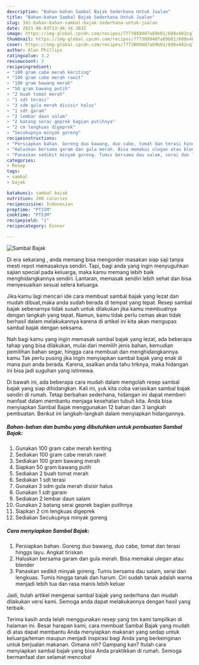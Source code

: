 ```yaml
---
description: "Bahan-bahan Sambal Bajak Sederhana Untuk Jualan"
title: "Bahan-bahan Sambal Bajak Sederhana Untuk Jualan"
slug: 341-bahan-bahan-sambal-bajak-sederhana-untuk-jualan
date: 2021-06-03T13:46:34.303Z
image: https://img-global.cpcdn.com/recipes/7773889407a89b01/680x482cq70/sambal-bajak-foto-resep-utama.jpg
thumbnail: https://img-global.cpcdn.com/recipes/7773889407a89b01/680x482cq70/sambal-bajak-foto-resep-utama.jpg
cover: https://img-global.cpcdn.com/recipes/7773889407a89b01/680x482cq70/sambal-bajak-foto-resep-utama.jpg
author: Alan Phillips
ratingvalue: 3.2
reviewcount: 3
recipeingredient:
- "100 gram cabe merah keriting"
- "100 gram cabe merah rawit"
- "100 gram bawang merah"
- "50 gram bawang putih"
- "2 buah tomat merah"
- "1 sdt terasi"
- "3 sdm gula merah disisir halus"
- "1 sdt garam"
- "2 lembar daun salam"
- "2 batang serai geprek bagian putihnya"
- "2 cm lengkuas digeprek"
- "Secukupnya minyak goreng"
recipeinstructions:
- "Persiapkan bahan. Goreng duo bawang, duo cabe, tomat dan terasi hinggs layu. Angkat tiriskan"
- "Haluskan bersama garam dan gula merah. Bisa memakai ulegan atau blender"
- "Panaskan sedikit minyak goreng. Tumis bersama dau salam, serai dan lengkuas. Tumis hingga tanak dan harum. Ciri sudah tanak adalah warna menjadi lebih tua dan rasa manis lebih keluar"
categories:
- Resep
tags:
- sambal
- bajak

katakunci: sambal bajak 
nutrition: 200 calories
recipecuisine: Indonesian
preptime: "PT15M"
cooktime: "PT53M"
recipeyield: "1"
recipecategory: Dinner

---
```



![Sambal Bajak](https://img-global.cpcdn.com/recipes/7773889407a89b01/680x482cq70/sambal-bajak-foto-resep-utama.jpg)

Di era  sekarang , anda memang bisa mengorder masakan siap saji tanpa mesti repot memasaknya sendiri. Tapi, bagi anda yang ingin menyuguhkan sajian special pada keluarga, maka kamu memang lebih baik menghidangkannya sendiri. Lantaran, memasak sendiri lebih sehat dan bisa menyesuaikan sesuai selera keluarga.

Jika kamu lagi mencari ide cara membuat sambal bajak yang lezat dan mudah dibuat,maka anda sudah berada di tempat yang tepat. Resep sambal bajak  sebenarnya tidak susah untuk dilakukan jika kamu membuatnya dengan langkah yang tepat. Namun, kamu tidak perlu cemas akan tidak berhasil dalam melakukannya 
karena di artikel ini kita akan mengupas sambal bajak dengan seksama.  



Nah bagi kamu yang ingin memasak sambal bajak yang lezat, ada beberapa tahap yang bisa dilakukan, mulai dari memilih jenis bahan, kemudian pemilihan bahan segar, hingga cara membuat dan menghidangkannya. kamu Tak perlu pusing jika ingin menyiapkan sambal bajak yang enak di mana pun anda berada. Karena, asalkan anda  tahu triknya, maka hidangan ini bisa jadi suguhan yang istimewa.

Di bawah ini, ada beberapa cara mudah dalam mengolah resep sambal bajak yang siap dihidangkan. Kali ini, yuk kita coba variasikan sambal bajak sendiri di rumah. Tetap berbahan sederhana, hidangan ini dapat memberi manfaat dalam membantu menjaga kesehatan tubuh kita. Anda bisa menyiapkan Sambal Bajak menggunakan 12 bahan dan 3 langkah pembuatan. Berikut ini langkah-langkah dalam menyiapkan hidangannya.

<!--inarticleads1-->

##### Bahan-bahan dan bumbu yang dibutuhkan untuk pembuatan Sambal Bajak:

1. Gunakan 100 gram cabe merah keriting
1. Sediakan 100 gram cabe merah rawit
1. Sediakan 100 gram bawang merah
1. Siapkan 50 gram bawang putih
1. Sediakan 2 buah tomat merah
1. Sediakan 1 sdt terasi
1. Gunakan 3 sdm gula merah disisir halus
1. Gunakan 1 sdt garam
1. Sediakan 2 lembar daun salam
1. Gunakan 2 batang serai geprek bagian putihnya
1. Siapkan 2 cm lengkuas digeprek
1. Sediakan Secukupnya minyak goreng




<!--inarticleads2-->

##### Cara menyiapkan Sambal Bajak:

1. Persiapkan bahan. Goreng duo bawang, duo cabe, tomat dan terasi hinggs layu. Angkat tiriskan
1. Haluskan bersama garam dan gula merah. Bisa memakai ulegan atau blender
1. Panaskan sedikit minyak goreng. Tumis bersama dau salam, serai dan lengkuas. Tumis hingga tanak dan harum. Ciri sudah tanak adalah warna menjadi lebih tua dan rasa manis lebih keluar




Jadi, itulah artikel mengenai  sambal bajak  yang sederhana dan mudah dilakukan versi kami. Semoga anda dapat melakukannya dengan hasil yang terbaik. 

Terima kasih anda telah menggunakan resep yang tim kami tampilkan di halaman ini. Besar harapan kami, cara membuat  Sambal Bajak yang mudah di atas dapat membantu Anda menyiapkan makanan yang sedap untuk keluarga/teman maupun menjadi inspirasi bagi Anda yang berkeinginan untuk berjualan makanan. Gimana nih? Gampang kan? Itulah cara menyiapkan sambal bajak yang bisa Anda praktikkan di rumah. Semoga bermanfaat dan selamat mencoba!

